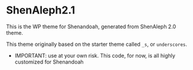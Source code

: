 

ShenAleph2.1
===

This is the WP theme for Shenandoah, generated from
ShenAleph 2.0 theme.

This theme originally based on the starter theme called `_s`, or `underscores`.



* IMPORTANT: use at your own risk. This code, for now, is all highly customized for Shenandoah
